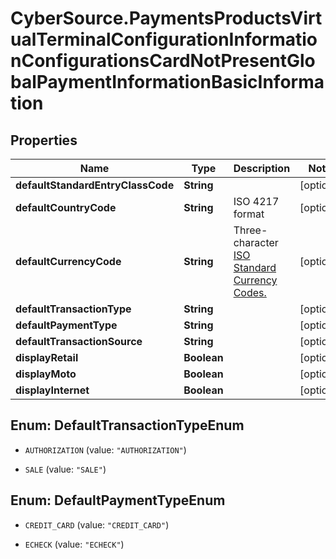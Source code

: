 # CyberSource.PaymentsProductsVirtualTerminalConfigurationInformationConfigurationsCardNotPresentGlobalPaymentInformationBasicInformation

## Properties
Name | Type | Description | Notes
------------ | ------------- | ------------- | -------------
**defaultStandardEntryClassCode** | **String** |  | [optional] 
**defaultCountryCode** | **String** | ISO 4217 format | [optional] 
**defaultCurrencyCode** | **String** | Three-character [ISO Standard Currency Codes.](http://apps.cybersource.com/library/documentation/sbc/quickref/currencies.pdf) | [optional] 
**defaultTransactionType** | **String** |  | [optional] 
**defaultPaymentType** | **String** |  | [optional] 
**defaultTransactionSource** | **String** |  | [optional] 
**displayRetail** | **Boolean** |  | [optional] 
**displayMoto** | **Boolean** |  | [optional] 
**displayInternet** | **Boolean** |  | [optional] 


<a name="DefaultTransactionTypeEnum"></a>
## Enum: DefaultTransactionTypeEnum


* `AUTHORIZATION` (value: `"AUTHORIZATION"`)

* `SALE` (value: `"SALE"`)




<a name="DefaultPaymentTypeEnum"></a>
## Enum: DefaultPaymentTypeEnum


* `CREDIT_CARD` (value: `"CREDIT_CARD"`)

* `ECHECK` (value: `"ECHECK"`)




